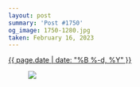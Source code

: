 ```yaml
---
layout: post
summary: 'Post #1750'
og_image: 1750-1280.jpg
taken: February 16, 2023
---
```


<div class="post">
 <time>
  <a href="/1750">
   {{ page.date | date: "%B %-d, %Y" }}
  </a>
 </time>
 <a href="/1750">
  <figure data-taken="2/16/2023">
   <img sizes="(min-width: 700px) 50vw, calc(100vw - 2rem)" src="{{ site.assets_url }}/1750-640.jpg" srcset="{{ site.assets_url }}/1750-320.jpg 320w, {{ site.assets_url }}/1750-640.jpg 640w, {{ site.assets_url }}/1750-960.jpg 960w, {{ site.assets_url }}/1750-1280.jpg 1280w"/>
  </figure>
 </a>
</div>

